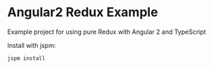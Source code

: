 # Angular2 Redux Example

Example project for using pure Redux with Angular 2 and TypeScript

Install with jspm:
```sh
jspm install
```


